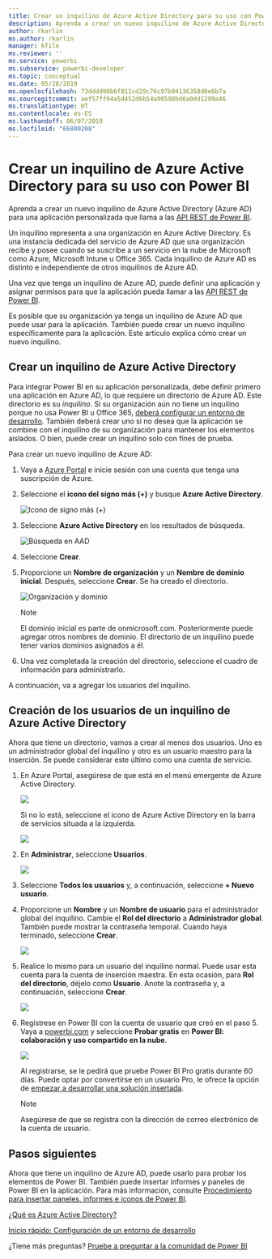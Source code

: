 ```yaml
---
title: Crear un inquilino de Azure Active Directory para su uso con Power BI
description: Aprenda a crear un nuevo inquilino de Azure Active Directory (Azure AD) para una aplicación personalizada que llama a las API REST de Power BI.
author: rkarlin
ms.author: rkarlin
manager: kfile
ms.reviewer: ''
ms.service: powerbi
ms.subservice: powerbi-developer
ms.topic: conceptual
ms.date: 05/28/2019
ms.openlocfilehash: 73dddd00b6f811cd29c76c97b04136358d6e6b7a
ms.sourcegitcommit: aef57ff94a5d452d6b54a90598bd6a0dd1299a46
ms.translationtype: HT
ms.contentlocale: es-ES
ms.lasthandoff: 06/07/2019
ms.locfileid: "66809208"
---
```

# <a name="create-an-azure-active-directory-tenant-to-use-with-power-bi"></a>Crear un inquilino de Azure Active Directory para su uso con Power BI

Aprenda a crear un nuevo inquilino de Azure Active Directory (Azure AD) para una aplicación personalizada que llama a las [API REST de Power BI](rest-api-reference.md).

Un inquilino representa a una organización en Azure Active Directory. Es una instancia dedicada del servicio de Azure AD que una organización recibe y posee cuando se suscribe a un servicio en la nube de Microsoft como Azure, Microsoft Intune u Office 365. Cada inquilino de Azure AD es distinto e independiente de otros inquilinos de Azure AD.

Una vez que tenga un inquilino de Azure AD, puede definir una aplicación y asignar permisos para que la aplicación pueda llamar a las [API REST de Power BI](rest-api-reference.md).

Es posible que su organización ya tenga un inquilino de Azure AD que puede usar para la aplicación. También puede crear un nuevo inquilino específicamente para la aplicación. Este artículo explica cómo crear un nuevo inquilino.

## <a name="create-an-azure-active-directory-tenant"></a>Crear un inquilino de Azure Active Directory

Para integrar Power BI en su aplicación personalizada, debe definir primero una aplicación en Azure AD, lo que requiere un directorio de Azure AD. Este directorio es su *inquilino*. Si su organización aún no tiene un inquilino porque no usa Power BI u Office 365, [deberá configurar un entorno de desarrollo](https://docs.microsoft.com/azure/active-directory/develop/active-directory-howto-tenant). También deberá crear uno si no desea que la aplicación se combine con el inquilino de su organización para mantener los elementos aislados. O bien, puede crear un inquilino solo con fines de prueba.

Para crear un nuevo inquilino de Azure AD:

1. Vaya a [Azure Portal](https://portal.azure.com) e inicie sesión con una cuenta que tenga una suscripción de Azure.

2. Seleccione el **icono del signo más (+)** y busque **Azure Active Directory**.

    ![Icono de signo más (+)](media/create-an-azure-active-directory-tenant/new-directory.png)

3. Seleccione **Azure Active Directory** en los resultados de búsqueda.

    ![Búsqueda en AAD](media/create-an-azure-active-directory-tenant/new-directory2.png)

4. Seleccione **Crear**.

5. Proporcione un **Nombre de organización** y un **Nombre de dominio inicial**. Después, seleccione **Crear**. Se ha creado el directorio.

    ![Organización y dominio](media/create-an-azure-active-directory-tenant/organization-and-domain.png)

   > [!NOTE]
   > El dominio inicial es parte de onmicrosoft.com. Posteriormente puede agregar otros nombres de dominio. El directorio de un inquilino puede tener varios dominios asignados a él.

6. Una vez completada la creación del directorio, seleccione el cuadro de información para administrarlo.

A continuación, va a agregar los usuarios del inquilino.

## <a name="create-azure-active-directory-tenant-users"></a>Creación de los usuarios de un inquilino de Azure Active Directory

Ahora que tiene un directorio, vamos a crear al menos dos usuarios. Uno es un administrador global del inquilino y otro es un usuario maestro para la inserción. Se puede considerar este último como una cuenta de servicio.

1. En Azure Portal, asegúrese de que está en el menú emergente de Azure Active Directory.

    ![](media/create-an-azure-active-directory-tenant/aad-flyout.png)

    Si no lo está, seleccione el icono de Azure Active Directory en la barra de servicios situada a la izquierda.

    ![](media/create-an-azure-active-directory-tenant/aad-service.png)

2. En **Administrar**, seleccione **Usuarios**.

    ![](media/create-an-azure-active-directory-tenant/users-and-groups.png)

3. Seleccione **Todos los usuarios** y, a continuación, seleccione **+ Nuevo usuario**.

4. Proporcione un **Nombre** y un **Nombre de usuario** para el administrador global del inquilino. Cambie el **Rol del directorio** a **Administrador global**. También puede mostrar la contraseña temporal. Cuando haya terminado, seleccione **Crear**.

    ![](media/create-an-azure-active-directory-tenant/global-admin.png)

5. Realice lo mismo para un usuario del inquilino normal. Puede usar esta cuenta para la cuenta de inserción maestra. En esta ocasión, para **Rol del directorio**, déjelo como **Usuario**. Anote la contraseña y, a continuación, seleccione **Crear**.

    ![](media/create-an-azure-active-directory-tenant/pbiembed-user.png)

6. Regístrese en Power BI con la cuenta de usuario que creó en el paso 5. Vaya a [powerbi.com](https://powerbi.microsoft.com/get-started/) y seleccione **Probar gratis** en **Power BI: colaboración y uso compartido en la nube**.

    ![](media/create-an-azure-active-directory-tenant/try-powerbi-free.png)

    Al registrarse, se le pedirá que pruebe Power BI Pro gratis durante 60 días. Puede optar por convertirse en un usuario Pro, le ofrece la opción de [empezar a desarrollar una solución insertada](embedding-content.md).

   > [!NOTE]
   > Asegúrese de que se registra con la dirección de correo electrónico de la cuenta de usuario.

## <a name="next-steps"></a>Pasos siguientes

Ahora que tiene un inquilino de Azure AD, puede usarlo para probar los elementos de Power BI. También puede insertar informes y paneles de Power BI en la aplicación. Para más información, consulte [Procedimiento para insertar paneles, informes e iconos de Power BI](embedding-content.md).

[¿Qué es Azure Active Directory?](https://docs.microsoft.com/azure/active-directory/active-directory-whatis) 
 
[Inicio rápido: Configuración de un entorno de desarrollo](https://docs.microsoft.com/azure/active-directory/develop/active-directory-howto-tenant)  

¿Tiene más preguntas? [Pruebe a preguntar a la comunidad de Power BI](http://community.powerbi.com/)
